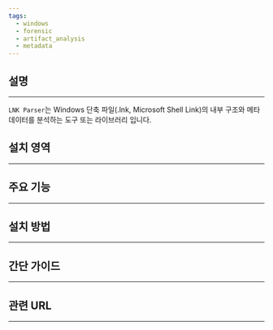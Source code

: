 ```yaml
---
tags:
  - windows
  - forensic
  - artifact_analysis
  - metadata
---
```

## 설명
---
`LNK Parser`는 Windows 단축 파일(.lnk, Microsoft Shell Link)의 내부 구조와 메타데이터를 분석하는 도구 또는 라이브러리 입니다.

## 설치 영역
---


## 주요 기능
---


## 설치 방법
---


## 간단 가이드
---


## 관련 URL
---
